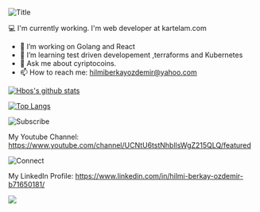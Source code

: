 
![Title](https://media1.tenor.com/images/4dac3c654003287d3afb9e52bb777f4f/tenor.gif?itemid=15713191)


 :computer: I'm currently working. I'm web developer at kartelam.com
- 🔭 I’m  working on  Golang  and React
- 🌱 I’m  learning test driven developement ,terraforms and Kubernetes 
- 💬 Ask me about cyriptocoins.
- 📫 How to reach me: hilmiberkayozdemir@yahoo.com

[![Hbos's github stats](https://github-readme-stats.vercel.app/api?username=hberkayozdemir&theme=gotham)](https://github.com/anuraghazra/github-readme-stats)

[![Top Langs](https://github-readme-stats.vercel.app/api/top-langs/?username=hberkayozdemir&layout=compact&langs_count=10&theme=gotham)](https://github.com/anuraghazra/github-readme-stats)



![Subscribe](https://media2.giphy.com/media/13Nc3xlO1kGg3S/giphy.gif?cid=ecf05e472zu8m4ufpgkzpmunvma263o6nel6t5ruurto514e&rid=giphy.gif)


My Youtube Channel:
https://www.youtube.com/channel/UCNtU6tstNhbllsWgZ215QLQ/featured


![Connect](https://i1.wp.com/www.anuncio.agency/wp-content/uploads/2018/07/gif-linkedin.gif?fit=300%2C168&ssl=1&is-pending-load=1)


My LinkedIn Profile:
https://www.linkedin.com/in/hilmi-berkay-ozdemir-b71650181/




![](https://komarev.com/ghpvc/?username=hberkayozdemir&color=blue)
